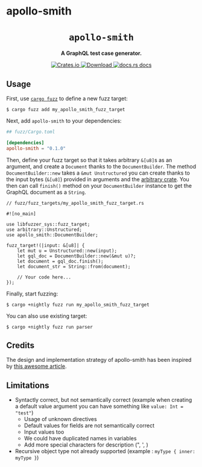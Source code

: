 # apollo-smith

 <div align="center">
   <h1><code>apollo-smith</code></h1>

   <p>
     <strong>A GraphQL test case generator.</strong>
   </p>
   <p>
     <a href="https://crates.io/crates/apollo-smith">
         <img src="https://img.shields.io/crates/v/apollo-smith.svg?style=flat-square" alt="Crates.io" />
     </a>
     <a href="https://crates.io/crates/apollo-smith">
         <img src="https://img.shields.io/crates/d/apollo-smith.svg?style=flat-square" alt="Download" />
     </a>
     <a href="https://docs.rs/apollo-smith/">
         <img src="https://img.shields.io/static/v1?label=docs&message=apollo-smith&color=blue&style=flat-square" alt="docs.rs docs" />
     </a>
   </p>
 </div>

## Usage

First, use [`cargo fuzz`](https://github.com/rust-fuzz/cargo-fuzz) to define
a new fuzz target:

```shell
$ cargo fuzz add my_apollo_smith_fuzz_target
```

Next, add `apollo-smith` to your dependencies:

```toml
## fuzz/Cargo.toml

[dependencies]
apollo-smith = "0.1.0"
```

Then, define your fuzz target so that it takes arbitrary
`&[u8]`s as an argument, and create a `Document` thanks to the `DocumentBuilder`.
The method `DocumentBuilder::new` takes a `&mut Unstructured` you can create thanks to
the input bytes (`&[u8]`) provided in arguments and the [arbitrary crate](https://docs.rs/arbitrary).
You then can call `finish()` method on your `DocumentBuilder` instance to get the GraphQL document as a `String`.

```rust,compile_fail
// fuzz/fuzz_targets/my_apollo_smith_fuzz_target.rs

#![no_main]

use libfuzzer_sys::fuzz_target;
use arbitrary::Unstructured;
use apollo_smith::DocumentBuilder;

fuzz_target!(|input: &[u8]| {
    let mut u = Unstructured::new(input);
    let gql_doc = DocumentBuilder::new(&mut u)?;
    let document = gql_doc.finish();
    let document_str = String::from(document);

    // Your code here...
});
```

Finally, start fuzzing:

```shell
$ cargo +nightly fuzz run my_apollo_smith_fuzz_target
```

You can also use existing target:

```shell
$ cargo +nightly fuzz run parser
```

## Credits

The design and implementation strategy of apollo-smith has been inspired by
[this awesome article](https://fitzgeraldnick.com/2020/08/24/writing-a-test-case-generator.html).

## Limitations

- Syntactly correct, but not semantically correct (example when creating a default value argument you can have something like `value: Int = "test"`)
  - Usage of unknown directives
  - Default values for fields are not semantically correct
  - Input values too
  - We could have duplicated names in variables
  - Add more special characters for description (", ', )
- Recursive object type not already supported (example : `myType { inner: myType }`)

